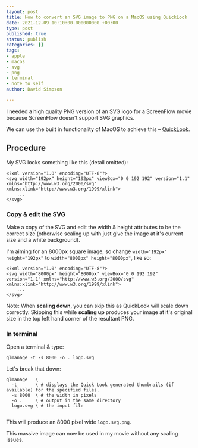 ```yaml
---
layout: post
title: How to convert an SVG image to PNG on a MacOS using QuickLook
date: 2021-12-09 10:10:00.000000000 +00:00
type: post
published: true
status: publish
categories: []
tags:
- apple
- macos
- svg
- png
- terminal
- note to self
author: David Simpson

---
```



I needed a high quality PNG version of an SVG logo for a ScreenFlow movie because ScreenFlow doesn't support SVG graphics.

We can use the built in functionality of MacOS to achieve this – [QuickLook](https://developer.apple.com/design/human-interface-guidelines/macos/system-capabilities/quick-look/).


## Procedure

My SVG looks something like this (detail omitted):

```
<?xml version="1.0" encoding="UTF-8"?>
<svg width="192px" height="192px" viewBox="0 0 192 192" version="1.1" xmlns="http://www.w3.org/2000/svg" xmlns:xlink="http://www.w3.org/1999/xlink">
    ...
</svg>
```

### Copy & edit the SVG

Make a copy of the SVG and edit the width & height attributes to be the correct size (otherwise scaling up with just give the image at it's current size and a white background).

I'm aiming for an 8000px square image, so change `width="192px" height="192px"` to `width="8000px" height="8000px"`, like so:

```
<?xml version="1.0" encoding="UTF-8"?>
<svg width="8000px" height="8000px" viewBox="0 0 192 192" version="1.1" xmlns="http://www.w3.org/2000/svg" xmlns:xlink="http://www.w3.org/1999/xlink">
    ...
</svg>
```

Note: When **scaling down**, you can skip this as QuickLook will scale down correctly. Skipping this while **scaling up** produces your image at it's original size in the top left hand corner of the resultant PNG.

### In terminal

Open a terminal & type:

```
qlmanage -t -s 8000 -o . logo.svg 
``` 

Let's break that down:

```
qlmanage   \
  -t       \ # displays the Quick Look generated thumbnails (if available) for the specified files.
  -s 8000  \ # the width in pixels
  -o .     \ # output in the same directory
  logo.svg \ # the input file 
  
```

This will produce an 8000 pixel wide `logo.svg.png`.

This massive image can now be used in my movie without any scaling issues.
